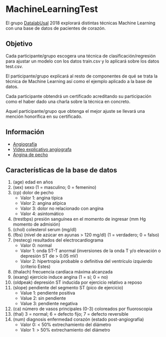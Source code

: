 # MachineLearningTest

El grupo [DatalabUsal](http://medialab.usal.es/datalab) 2018 explorará distintas técnicas Machine Learning con una base de datos de pacientes de corazón.

## Objetivo

Cada participante/grupo escogera una técnica de clasificación/regresión para ajustar un modelo con los datos train.csv y lo aplicará sobre los datos test.csv.

El participante/grupo explicará al resto de componentes de qué se trata la técnica de Machine Learning así como el ejemplo aplicado a la base de datos.

Cada participante obtendrá un certificado acreditando su participación como el haber dado una charla sobre la técnica en concreto.

Aquel participante/grupo que obtenga el mejor ajuste se llevará una mención honorífica en su certificado.

## Información

* [Angiografía](https://www.wikiwand.com/es/Angiograf%C3%ADa)
* [Vídeo explicativo angiografa](https://www.youtube.com/watch?v=EkAA9lRGgl4)
* [Angina de pecho](https://www.wikiwand.com/es/Angina_de_pecho)

## Características de la base de datos

1. (age) edad en años
2. (sex) sexo (1 = masculino; 0 = femenino)
3. (cp) dolor de pecho
    * Valor 1: angina típica
    * Valor 2: angina atípica
    * Valor 3: dolor no relacionado con angina
    * Valor 4: asintomático
4. (trestbps) presión sanguínea en el momento de ingresar (mm Hg momento de admisión)
5. (chol) colesterol serum (mg/dl)
6. (fbs) (nivel de azúcar en ayunas > 120 mg/dl)  (1 = verdadero; 0 = falso) 
7. (restecg) resultados del electrocardiograma
    * Valor 0: normal
    * Valor 1: onda ST-T anormal (inversiones de la onda T y/o elevación o depresión ST de > 0.05 mV)
    * Valor 2: hipertropia probable o definitiva del ventrículo izquierdo (criterio Estes)
8. (thalach) frecuencia cardíaca máxima alcanzada
9. (exang) ejercicio induce angina (1 = sí; 0 = no)
10. (oldpeak) depresión ST inducida por ejercicio relativo a reposo
11. (slope) pendiente del segmento ST (pico de ejercicio)
    * Value 1: pendiente positiva
    * Value 2: sin pendiente
    * Value 3: pendiente negativa
12. (ca) número de vasos principales (0-3) coloreados por fluoroscopia       
13. (thal) 3 = normal; 6 = defecto fijo; 7 = defecto reversible
14. (num) diagnosis enfermedad corazón (estado post-angiografía)
    * Valor 0: < 50% extrechamiento del diámetro
    * Valor 1: > 50% extrechamiento del diámetro
		
